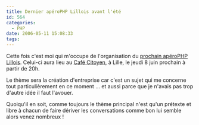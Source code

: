 ```yaml
---
title: Dernier apéroPHP Lillois avant l'été
id: 564
categories:
  - PHP
date: 2006-05-11 15:08:33
tags:
---
```


Cette fois c'est moi qui m'occupe de l'organisation du [prochain apéroPHP Lillois](http://aperophp.net/apero.php?id=164). Celui-ci aura lieu au [Café Citoyen](http://cafecitoyen.org/), à Lille, le jeudi 8 juin prochain à partir de 20h.

Le thème sera la création d'entreprise car c'est un sujet qui me concerne tout particulièrement en ce moment … et aussi parce que je n'avais pas trop d'autre idée il faut l'avouer.

Quoiqu'il en soit, comme toujours le thème principal n'est qu'un prétexte et libre à chacun de faire dériver les conversations comme bon lui semble alors venez nombreux&nbsp;!